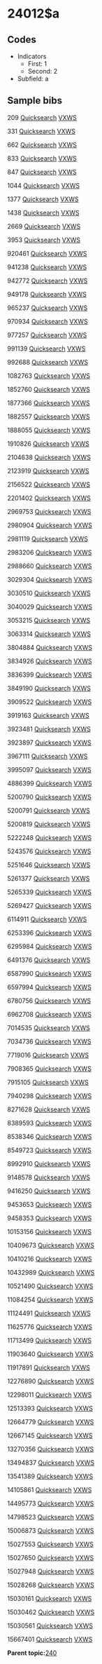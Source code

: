 # 24012$a

## Codes

-   Indicators
    -   First: 1
    -   Second: 2
-   Subfield: a

## Sample bibs

209 [Quicksearch](https://search.library.yale.edu/catalog/209) [VXWS](http://prodorbis.library.yale.edu:7014/vxws/GetHoldingsService?bibId=209)

331 [Quicksearch](https://search.library.yale.edu/catalog/331) [VXWS](http://prodorbis.library.yale.edu:7014/vxws/GetHoldingsService?bibId=331)

662 [Quicksearch](https://search.library.yale.edu/catalog/662) [VXWS](http://prodorbis.library.yale.edu:7014/vxws/GetHoldingsService?bibId=662)

833 [Quicksearch](https://search.library.yale.edu/catalog/833) [VXWS](http://prodorbis.library.yale.edu:7014/vxws/GetHoldingsService?bibId=833)

847 [Quicksearch](https://search.library.yale.edu/catalog/847) [VXWS](http://prodorbis.library.yale.edu:7014/vxws/GetHoldingsService?bibId=847)

1044 [Quicksearch](https://search.library.yale.edu/catalog/1044) [VXWS](http://prodorbis.library.yale.edu:7014/vxws/GetHoldingsService?bibId=1044)

1377 [Quicksearch](https://search.library.yale.edu/catalog/1377) [VXWS](http://prodorbis.library.yale.edu:7014/vxws/GetHoldingsService?bibId=1377)

1438 [Quicksearch](https://search.library.yale.edu/catalog/1438) [VXWS](http://prodorbis.library.yale.edu:7014/vxws/GetHoldingsService?bibId=1438)

2669 [Quicksearch](https://search.library.yale.edu/catalog/2669) [VXWS](http://prodorbis.library.yale.edu:7014/vxws/GetHoldingsService?bibId=2669)

3953 [Quicksearch](https://search.library.yale.edu/catalog/3953) [VXWS](http://prodorbis.library.yale.edu:7014/vxws/GetHoldingsService?bibId=3953)

920461 [Quicksearch](https://search.library.yale.edu/catalog/920461) [VXWS](http://prodorbis.library.yale.edu:7014/vxws/GetHoldingsService?bibId=920461)

941238 [Quicksearch](https://search.library.yale.edu/catalog/941238) [VXWS](http://prodorbis.library.yale.edu:7014/vxws/GetHoldingsService?bibId=941238)

942772 [Quicksearch](https://search.library.yale.edu/catalog/942772) [VXWS](http://prodorbis.library.yale.edu:7014/vxws/GetHoldingsService?bibId=942772)

949178 [Quicksearch](https://search.library.yale.edu/catalog/949178) [VXWS](http://prodorbis.library.yale.edu:7014/vxws/GetHoldingsService?bibId=949178)

965237 [Quicksearch](https://search.library.yale.edu/catalog/965237) [VXWS](http://prodorbis.library.yale.edu:7014/vxws/GetHoldingsService?bibId=965237)

970934 [Quicksearch](https://search.library.yale.edu/catalog/970934) [VXWS](http://prodorbis.library.yale.edu:7014/vxws/GetHoldingsService?bibId=970934)

977257 [Quicksearch](https://search.library.yale.edu/catalog/977257) [VXWS](http://prodorbis.library.yale.edu:7014/vxws/GetHoldingsService?bibId=977257)

991139 [Quicksearch](https://search.library.yale.edu/catalog/991139) [VXWS](http://prodorbis.library.yale.edu:7014/vxws/GetHoldingsService?bibId=991139)

992688 [Quicksearch](https://search.library.yale.edu/catalog/992688) [VXWS](http://prodorbis.library.yale.edu:7014/vxws/GetHoldingsService?bibId=992688)

1082763 [Quicksearch](https://search.library.yale.edu/catalog/1082763) [VXWS](http://prodorbis.library.yale.edu:7014/vxws/GetHoldingsService?bibId=1082763)

1852760 [Quicksearch](https://search.library.yale.edu/catalog/1852760) [VXWS](http://prodorbis.library.yale.edu:7014/vxws/GetHoldingsService?bibId=1852760)

1877366 [Quicksearch](https://search.library.yale.edu/catalog/1877366) [VXWS](http://prodorbis.library.yale.edu:7014/vxws/GetHoldingsService?bibId=1877366)

1882557 [Quicksearch](https://search.library.yale.edu/catalog/1882557) [VXWS](http://prodorbis.library.yale.edu:7014/vxws/GetHoldingsService?bibId=1882557)

1888055 [Quicksearch](https://search.library.yale.edu/catalog/1888055) [VXWS](http://prodorbis.library.yale.edu:7014/vxws/GetHoldingsService?bibId=1888055)

1910826 [Quicksearch](https://search.library.yale.edu/catalog/1910826) [VXWS](http://prodorbis.library.yale.edu:7014/vxws/GetHoldingsService?bibId=1910826)

2104638 [Quicksearch](https://search.library.yale.edu/catalog/2104638) [VXWS](http://prodorbis.library.yale.edu:7014/vxws/GetHoldingsService?bibId=2104638)

2123919 [Quicksearch](https://search.library.yale.edu/catalog/2123919) [VXWS](http://prodorbis.library.yale.edu:7014/vxws/GetHoldingsService?bibId=2123919)

2156522 [Quicksearch](https://search.library.yale.edu/catalog/2156522) [VXWS](http://prodorbis.library.yale.edu:7014/vxws/GetHoldingsService?bibId=2156522)

2201402 [Quicksearch](https://search.library.yale.edu/catalog/2201402) [VXWS](http://prodorbis.library.yale.edu:7014/vxws/GetHoldingsService?bibId=2201402)

2969753 [Quicksearch](https://search.library.yale.edu/catalog/2969753) [VXWS](http://prodorbis.library.yale.edu:7014/vxws/GetHoldingsService?bibId=2969753)

2980904 [Quicksearch](https://search.library.yale.edu/catalog/2980904) [VXWS](http://prodorbis.library.yale.edu:7014/vxws/GetHoldingsService?bibId=2980904)

2981119 [Quicksearch](https://search.library.yale.edu/catalog/2981119) [VXWS](http://prodorbis.library.yale.edu:7014/vxws/GetHoldingsService?bibId=2981119)

2983206 [Quicksearch](https://search.library.yale.edu/catalog/2983206) [VXWS](http://prodorbis.library.yale.edu:7014/vxws/GetHoldingsService?bibId=2983206)

2988660 [Quicksearch](https://search.library.yale.edu/catalog/2988660) [VXWS](http://prodorbis.library.yale.edu:7014/vxws/GetHoldingsService?bibId=2988660)

3029304 [Quicksearch](https://search.library.yale.edu/catalog/3029304) [VXWS](http://prodorbis.library.yale.edu:7014/vxws/GetHoldingsService?bibId=3029304)

3030510 [Quicksearch](https://search.library.yale.edu/catalog/3030510) [VXWS](http://prodorbis.library.yale.edu:7014/vxws/GetHoldingsService?bibId=3030510)

3040029 [Quicksearch](https://search.library.yale.edu/catalog/3040029) [VXWS](http://prodorbis.library.yale.edu:7014/vxws/GetHoldingsService?bibId=3040029)

3053215 [Quicksearch](https://search.library.yale.edu/catalog/3053215) [VXWS](http://prodorbis.library.yale.edu:7014/vxws/GetHoldingsService?bibId=3053215)

3063314 [Quicksearch](https://search.library.yale.edu/catalog/3063314) [VXWS](http://prodorbis.library.yale.edu:7014/vxws/GetHoldingsService?bibId=3063314)

3804884 [Quicksearch](https://search.library.yale.edu/catalog/3804884) [VXWS](http://prodorbis.library.yale.edu:7014/vxws/GetHoldingsService?bibId=3804884)

3834926 [Quicksearch](https://search.library.yale.edu/catalog/3834926) [VXWS](http://prodorbis.library.yale.edu:7014/vxws/GetHoldingsService?bibId=3834926)

3836399 [Quicksearch](https://search.library.yale.edu/catalog/3836399) [VXWS](http://prodorbis.library.yale.edu:7014/vxws/GetHoldingsService?bibId=3836399)

3849190 [Quicksearch](https://search.library.yale.edu/catalog/3849190) [VXWS](http://prodorbis.library.yale.edu:7014/vxws/GetHoldingsService?bibId=3849190)

3909522 [Quicksearch](https://search.library.yale.edu/catalog/3909522) [VXWS](http://prodorbis.library.yale.edu:7014/vxws/GetHoldingsService?bibId=3909522)

3919163 [Quicksearch](https://search.library.yale.edu/catalog/3919163) [VXWS](http://prodorbis.library.yale.edu:7014/vxws/GetHoldingsService?bibId=3919163)

3923481 [Quicksearch](https://search.library.yale.edu/catalog/3923481) [VXWS](http://prodorbis.library.yale.edu:7014/vxws/GetHoldingsService?bibId=3923481)

3923897 [Quicksearch](https://search.library.yale.edu/catalog/3923897) [VXWS](http://prodorbis.library.yale.edu:7014/vxws/GetHoldingsService?bibId=3923897)

3967111 [Quicksearch](https://search.library.yale.edu/catalog/3967111) [VXWS](http://prodorbis.library.yale.edu:7014/vxws/GetHoldingsService?bibId=3967111)

3995097 [Quicksearch](https://search.library.yale.edu/catalog/3995097) [VXWS](http://prodorbis.library.yale.edu:7014/vxws/GetHoldingsService?bibId=3995097)

4886399 [Quicksearch](https://search.library.yale.edu/catalog/4886399) [VXWS](http://prodorbis.library.yale.edu:7014/vxws/GetHoldingsService?bibId=4886399)

5200790 [Quicksearch](https://search.library.yale.edu/catalog/5200790) [VXWS](http://prodorbis.library.yale.edu:7014/vxws/GetHoldingsService?bibId=5200790)

5200791 [Quicksearch](https://search.library.yale.edu/catalog/5200791) [VXWS](http://prodorbis.library.yale.edu:7014/vxws/GetHoldingsService?bibId=5200791)

5200819 [Quicksearch](https://search.library.yale.edu/catalog/5200819) [VXWS](http://prodorbis.library.yale.edu:7014/vxws/GetHoldingsService?bibId=5200819)

5222248 [Quicksearch](https://search.library.yale.edu/catalog/5222248) [VXWS](http://prodorbis.library.yale.edu:7014/vxws/GetHoldingsService?bibId=5222248)

5243576 [Quicksearch](https://search.library.yale.edu/catalog/5243576) [VXWS](http://prodorbis.library.yale.edu:7014/vxws/GetHoldingsService?bibId=5243576)

5251646 [Quicksearch](https://search.library.yale.edu/catalog/5251646) [VXWS](http://prodorbis.library.yale.edu:7014/vxws/GetHoldingsService?bibId=5251646)

5261377 [Quicksearch](https://search.library.yale.edu/catalog/5261377) [VXWS](http://prodorbis.library.yale.edu:7014/vxws/GetHoldingsService?bibId=5261377)

5265339 [Quicksearch](https://search.library.yale.edu/catalog/5265339) [VXWS](http://prodorbis.library.yale.edu:7014/vxws/GetHoldingsService?bibId=5265339)

5269427 [Quicksearch](https://search.library.yale.edu/catalog/5269427) [VXWS](http://prodorbis.library.yale.edu:7014/vxws/GetHoldingsService?bibId=5269427)

6114911 [Quicksearch](https://search.library.yale.edu/catalog/6114911) [VXWS](http://prodorbis.library.yale.edu:7014/vxws/GetHoldingsService?bibId=6114911)

6253396 [Quicksearch](https://search.library.yale.edu/catalog/6253396) [VXWS](http://prodorbis.library.yale.edu:7014/vxws/GetHoldingsService?bibId=6253396)

6295984 [Quicksearch](https://search.library.yale.edu/catalog/6295984) [VXWS](http://prodorbis.library.yale.edu:7014/vxws/GetHoldingsService?bibId=6295984)

6491376 [Quicksearch](https://search.library.yale.edu/catalog/6491376) [VXWS](http://prodorbis.library.yale.edu:7014/vxws/GetHoldingsService?bibId=6491376)

6587990 [Quicksearch](https://search.library.yale.edu/catalog/6587990) [VXWS](http://prodorbis.library.yale.edu:7014/vxws/GetHoldingsService?bibId=6587990)

6597994 [Quicksearch](https://search.library.yale.edu/catalog/6597994) [VXWS](http://prodorbis.library.yale.edu:7014/vxws/GetHoldingsService?bibId=6597994)

6780756 [Quicksearch](https://search.library.yale.edu/catalog/6780756) [VXWS](http://prodorbis.library.yale.edu:7014/vxws/GetHoldingsService?bibId=6780756)

6962708 [Quicksearch](https://search.library.yale.edu/catalog/6962708) [VXWS](http://prodorbis.library.yale.edu:7014/vxws/GetHoldingsService?bibId=6962708)

7014535 [Quicksearch](https://search.library.yale.edu/catalog/7014535) [VXWS](http://prodorbis.library.yale.edu:7014/vxws/GetHoldingsService?bibId=7014535)

7034736 [Quicksearch](https://search.library.yale.edu/catalog/7034736) [VXWS](http://prodorbis.library.yale.edu:7014/vxws/GetHoldingsService?bibId=7034736)

7719016 [Quicksearch](https://search.library.yale.edu/catalog/7719016) [VXWS](http://prodorbis.library.yale.edu:7014/vxws/GetHoldingsService?bibId=7719016)

7908365 [Quicksearch](https://search.library.yale.edu/catalog/7908365) [VXWS](http://prodorbis.library.yale.edu:7014/vxws/GetHoldingsService?bibId=7908365)

7915105 [Quicksearch](https://search.library.yale.edu/catalog/7915105) [VXWS](http://prodorbis.library.yale.edu:7014/vxws/GetHoldingsService?bibId=7915105)

7940298 [Quicksearch](https://search.library.yale.edu/catalog/7940298) [VXWS](http://prodorbis.library.yale.edu:7014/vxws/GetHoldingsService?bibId=7940298)

8271628 [Quicksearch](https://search.library.yale.edu/catalog/8271628) [VXWS](http://prodorbis.library.yale.edu:7014/vxws/GetHoldingsService?bibId=8271628)

8389593 [Quicksearch](https://search.library.yale.edu/catalog/8389593) [VXWS](http://prodorbis.library.yale.edu:7014/vxws/GetHoldingsService?bibId=8389593)

8538346 [Quicksearch](https://search.library.yale.edu/catalog/8538346) [VXWS](http://prodorbis.library.yale.edu:7014/vxws/GetHoldingsService?bibId=8538346)

8549723 [Quicksearch](https://search.library.yale.edu/catalog/8549723) [VXWS](http://prodorbis.library.yale.edu:7014/vxws/GetHoldingsService?bibId=8549723)

8992910 [Quicksearch](https://search.library.yale.edu/catalog/8992910) [VXWS](http://prodorbis.library.yale.edu:7014/vxws/GetHoldingsService?bibId=8992910)

9148578 [Quicksearch](https://search.library.yale.edu/catalog/9148578) [VXWS](http://prodorbis.library.yale.edu:7014/vxws/GetHoldingsService?bibId=9148578)

9416250 [Quicksearch](https://search.library.yale.edu/catalog/9416250) [VXWS](http://prodorbis.library.yale.edu:7014/vxws/GetHoldingsService?bibId=9416250)

9453653 [Quicksearch](https://search.library.yale.edu/catalog/9453653) [VXWS](http://prodorbis.library.yale.edu:7014/vxws/GetHoldingsService?bibId=9453653)

9458353 [Quicksearch](https://search.library.yale.edu/catalog/9458353) [VXWS](http://prodorbis.library.yale.edu:7014/vxws/GetHoldingsService?bibId=9458353)

10153156 [Quicksearch](https://search.library.yale.edu/catalog/10153156) [VXWS](http://prodorbis.library.yale.edu:7014/vxws/GetHoldingsService?bibId=10153156)

10409673 [Quicksearch](https://search.library.yale.edu/catalog/10409673) [VXWS](http://prodorbis.library.yale.edu:7014/vxws/GetHoldingsService?bibId=10409673)

10410216 [Quicksearch](https://search.library.yale.edu/catalog/10410216) [VXWS](http://prodorbis.library.yale.edu:7014/vxws/GetHoldingsService?bibId=10410216)

10432989 [Quicksearch](https://search.library.yale.edu/catalog/10432989) [VXWS](http://prodorbis.library.yale.edu:7014/vxws/GetHoldingsService?bibId=10432989)

10521490 [Quicksearch](https://search.library.yale.edu/catalog/10521490) [VXWS](http://prodorbis.library.yale.edu:7014/vxws/GetHoldingsService?bibId=10521490)

11084254 [Quicksearch](https://search.library.yale.edu/catalog/11084254) [VXWS](http://prodorbis.library.yale.edu:7014/vxws/GetHoldingsService?bibId=11084254)

11124491 [Quicksearch](https://search.library.yale.edu/catalog/11124491) [VXWS](http://prodorbis.library.yale.edu:7014/vxws/GetHoldingsService?bibId=11124491)

11625776 [Quicksearch](https://search.library.yale.edu/catalog/11625776) [VXWS](http://prodorbis.library.yale.edu:7014/vxws/GetHoldingsService?bibId=11625776)

11713499 [Quicksearch](https://search.library.yale.edu/catalog/11713499) [VXWS](http://prodorbis.library.yale.edu:7014/vxws/GetHoldingsService?bibId=11713499)

11903640 [Quicksearch](https://search.library.yale.edu/catalog/11903640) [VXWS](http://prodorbis.library.yale.edu:7014/vxws/GetHoldingsService?bibId=11903640)

11917891 [Quicksearch](https://search.library.yale.edu/catalog/11917891) [VXWS](http://prodorbis.library.yale.edu:7014/vxws/GetHoldingsService?bibId=11917891)

12276890 [Quicksearch](https://search.library.yale.edu/catalog/12276890) [VXWS](http://prodorbis.library.yale.edu:7014/vxws/GetHoldingsService?bibId=12276890)

12298011 [Quicksearch](https://search.library.yale.edu/catalog/12298011) [VXWS](http://prodorbis.library.yale.edu:7014/vxws/GetHoldingsService?bibId=12298011)

12513393 [Quicksearch](https://search.library.yale.edu/catalog/12513393) [VXWS](http://prodorbis.library.yale.edu:7014/vxws/GetHoldingsService?bibId=12513393)

12664779 [Quicksearch](https://search.library.yale.edu/catalog/12664779) [VXWS](http://prodorbis.library.yale.edu:7014/vxws/GetHoldingsService?bibId=12664779)

12667145 [Quicksearch](https://search.library.yale.edu/catalog/12667145) [VXWS](http://prodorbis.library.yale.edu:7014/vxws/GetHoldingsService?bibId=12667145)

13270356 [Quicksearch](https://search.library.yale.edu/catalog/13270356) [VXWS](http://prodorbis.library.yale.edu:7014/vxws/GetHoldingsService?bibId=13270356)

13494837 [Quicksearch](https://search.library.yale.edu/catalog/13494837) [VXWS](http://prodorbis.library.yale.edu:7014/vxws/GetHoldingsService?bibId=13494837)

13541389 [Quicksearch](https://search.library.yale.edu/catalog/13541389) [VXWS](http://prodorbis.library.yale.edu:7014/vxws/GetHoldingsService?bibId=13541389)

14105861 [Quicksearch](https://search.library.yale.edu/catalog/14105861) [VXWS](http://prodorbis.library.yale.edu:7014/vxws/GetHoldingsService?bibId=14105861)

14495773 [Quicksearch](https://search.library.yale.edu/catalog/14495773) [VXWS](http://prodorbis.library.yale.edu:7014/vxws/GetHoldingsService?bibId=14495773)

14798523 [Quicksearch](https://search.library.yale.edu/catalog/14798523) [VXWS](http://prodorbis.library.yale.edu:7014/vxws/GetHoldingsService?bibId=14798523)

15006873 [Quicksearch](https://search.library.yale.edu/catalog/15006873) [VXWS](http://prodorbis.library.yale.edu:7014/vxws/GetHoldingsService?bibId=15006873)

15027553 [Quicksearch](https://search.library.yale.edu/catalog/15027553) [VXWS](http://prodorbis.library.yale.edu:7014/vxws/GetHoldingsService?bibId=15027553)

15027650 [Quicksearch](https://search.library.yale.edu/catalog/15027650) [VXWS](http://prodorbis.library.yale.edu:7014/vxws/GetHoldingsService?bibId=15027650)

15027948 [Quicksearch](https://search.library.yale.edu/catalog/15027948) [VXWS](http://prodorbis.library.yale.edu:7014/vxws/GetHoldingsService?bibId=15027948)

15028268 [Quicksearch](https://search.library.yale.edu/catalog/15028268) [VXWS](http://prodorbis.library.yale.edu:7014/vxws/GetHoldingsService?bibId=15028268)

15030161 [Quicksearch](https://search.library.yale.edu/catalog/15030161) [VXWS](http://prodorbis.library.yale.edu:7014/vxws/GetHoldingsService?bibId=15030161)

15030462 [Quicksearch](https://search.library.yale.edu/catalog/15030462) [VXWS](http://prodorbis.library.yale.edu:7014/vxws/GetHoldingsService?bibId=15030462)

15030561 [Quicksearch](https://search.library.yale.edu/catalog/15030561) [VXWS](http://prodorbis.library.yale.edu:7014/vxws/GetHoldingsService?bibId=15030561)

15667401 [Quicksearch](https://search.library.yale.edu/catalog/15667401) [VXWS](http://prodorbis.library.yale.edu:7014/vxws/GetHoldingsService?bibId=15667401)

**Parent topic:**[240](../../tags/240/240.md)

